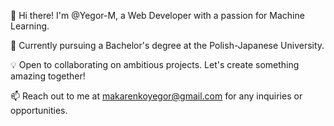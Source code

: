 👋 Hi there! I'm @Yegor-M, a Web Developer with a passion for Machine Learning.

🌱 Currently pursuing a Bachelor's degree at the Polish-Japanese University.

💡 Open to collaborating on ambitious projects. Let's create something amazing together!

📫 Reach out to me at makarenkoyegor@gmail.com for any inquiries or opportunities.

